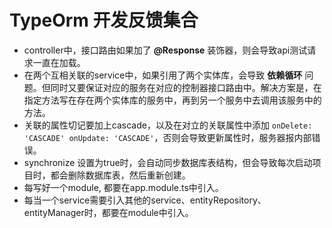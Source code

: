 # TypeOrm 开发反馈集合
- controller中，接口路由如果加了 **@Response** 装饰器，则会导致api测试请求一直在加载。
- 在两个互相关联的service中，如果引用了两个实体库，会导致 **依赖循环** 问题。但同时又要保证对应的服务在对应的控制器接口路由中。解决方案是，在指定方法写在存在两个实体库的服务中，再到另一个服务中去调用该服务中的方法。
- 关联的属性切记要加上cascade，以及在对立的关联属性中添加 `onDelete: 'CASCADE' onUpdate: 'CASCADE'`，否则会导致更新属性时，服务器报内部错误。
- synchronize 设置为true时，会自动同步数据库表结构，但会导致每次启动项目时，都会删除数据库表，然后重新创建。
- 每写好一个module, 都要在app.module.ts中引入。
- 每当一个service需要引入其他的service、entityRepository、entityManager时，都要在module中引入。